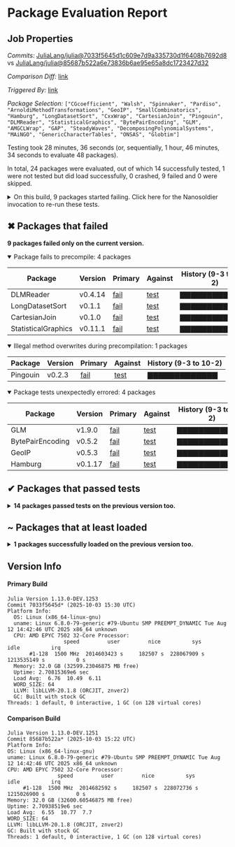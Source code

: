 # Package Evaluation Report

## Job Properties

*Commits:* [JuliaLang/julia@7033f5645d1c609e7d9a335730d1f6408b7692d8](https://github.com/JuliaLang/julia/commit/7033f5645d1c609e7d9a335730d1f6408b7692d8) vs [JuliaLang/julia@85687b522a6e73836b6ae95e65a8dc1723427d32](https://github.com/JuliaLang/julia/commit/85687b522a6e73836b6ae95e65a8dc1723427d32)

*Comparison Diff:* [link](https://github.com/JuliaLang/julia/compare/85687b522a6e73836b6ae95e65a8dc1723427d32...7033f5645d1c609e7d9a335730d1f6408b7692d8)

*Triggered By:* [link](https://github.com/JuliaLang/julia/pull/59697#issuecomment-3366223493)

*Package Selection:* `["CGcoefficient", "Walsh", "Spinnaker", "Pardiso", "ArnoldiMethodTransformations", "GeoIP", "SmallCombinatorics", "Hamburg", "LongDatasetSort", "CxxWrap", "CartesianJoin", "Pingouin", "DLMReader", "StatisticalGraphics", "BytePairEncoding", "GLM", "AMGCLWrap", "GAP", "SteadyWaves", "DecomposingPolynomialSystems", "MAiNGO", "GenericCharacterTables", "ONSAS", "Globtim"]`

Testing took 28 minutes, 36 seconds (or, sequentially, 1 hour, 46 minutes, 34 seconds to evaluate 48 packages).

In total, 24 packages were evaluated, out of which 14 successfully tested, 1 were not tested but did load successfully, 0 crashed, 9 failed and 0 were skipped.


<details><summary>On this build, 9 packages started failing. Click here for the Nanosoldier invocation to re-run these tests.</summary>
<p>

```
@nanosoldier `runtests(["GeoIP", "Hamburg", "LongDatasetSort", "CartesianJoin", "Pingouin", "DLMReader", "StatisticalGraphics", "BytePairEncoding", "GLM"])`
```

</p>
</details>


## ✖ Packages that failed

**9 packages failed only on the current version.**

<details open><summary>Package fails to precompile: 4 packages</summary>
<p>


| Package | Version | Primary | Against | History (9-3 to 10-2) |
| ------- | ------- | ------- | ------- | ------- |
| DLMReader | v0.4.14 | [fail](https://s3.amazonaws.com/julialang-reports/nanosoldier/pkgeval/by_hash/7033f56_vs_85687b5/DLMReader.primary.log) | [test](https://s3.amazonaws.com/julialang-reports/nanosoldier/pkgeval/by_hash/7033f56_vs_85687b5/DLMReader.against.log) | <span class="history">▇▇▇▇▇▇▇▇▇▇▇▇▇</span> |
| LongDatasetSort | v0.1.1 | [fail](https://s3.amazonaws.com/julialang-reports/nanosoldier/pkgeval/by_hash/7033f56_vs_85687b5/LongDatasetSort.primary.log) | [test](https://s3.amazonaws.com/julialang-reports/nanosoldier/pkgeval/by_hash/7033f56_vs_85687b5/LongDatasetSort.against.log) | <span class="history">▇▇▇▇▇▇▇▇▇▇▇▇▇</span> |
| CartesianJoin | v0.1.0 | [fail](https://s3.amazonaws.com/julialang-reports/nanosoldier/pkgeval/by_hash/7033f56_vs_85687b5/CartesianJoin.primary.log) | [test](https://s3.amazonaws.com/julialang-reports/nanosoldier/pkgeval/by_hash/7033f56_vs_85687b5/CartesianJoin.against.log) | <span class="history">▇▇▇▇▇▇▇▇▇▇▇▇▇</span> |
| StatisticalGraphics | v0.11.1 | [fail](https://s3.amazonaws.com/julialang-reports/nanosoldier/pkgeval/by_hash/7033f56_vs_85687b5/StatisticalGraphics.primary.log) | [test](https://s3.amazonaws.com/julialang-reports/nanosoldier/pkgeval/by_hash/7033f56_vs_85687b5/StatisticalGraphics.against.log) | <span class="history">▇▇▇▇▇▇▇▇▇▇▇▇▇</span> |

</p>
</details>

<details open><summary>Illegal method overwrites during precompilation: 1 packages</summary>
<p>


| Package | Version | Primary | Against | History (9-3 to 10-2) |
| ------- | ------- | ------- | ------- | ------- |
| Pingouin | v0.2.3 | [fail](https://s3.amazonaws.com/julialang-reports/nanosoldier/pkgeval/by_hash/7033f56_vs_85687b5/Pingouin.primary.log) | [test](https://s3.amazonaws.com/julialang-reports/nanosoldier/pkgeval/by_hash/7033f56_vs_85687b5/Pingouin.against.log) | <span class="history">▇▇▇▇▇▇▇▇▇▇▇▇▇</span> |

</p>
</details>

<details open><summary>Package tests unexpectedly errored: 4 packages</summary>
<p>


| Package | Version | Primary | Against | History (9-3 to 10-2) |
| ------- | ------- | ------- | ------- | ------- |
| GLM | v1.9.0 | [fail](https://s3.amazonaws.com/julialang-reports/nanosoldier/pkgeval/by_hash/7033f56_vs_85687b5/GLM.primary.log) | [test](https://s3.amazonaws.com/julialang-reports/nanosoldier/pkgeval/by_hash/7033f56_vs_85687b5/GLM.against.log) | <span class="history">▇▇▇▇▇▇▇▇▇▇▇▇▇</span> |
| BytePairEncoding | v0.5.2 | [fail](https://s3.amazonaws.com/julialang-reports/nanosoldier/pkgeval/by_hash/7033f56_vs_85687b5/BytePairEncoding.primary.log) | [test](https://s3.amazonaws.com/julialang-reports/nanosoldier/pkgeval/by_hash/7033f56_vs_85687b5/BytePairEncoding.against.log) | <span class="history">▇▇▇▇▇▇▇▇▇▇▇▇▇</span> |
| GeoIP | v0.5.3 | [fail](https://s3.amazonaws.com/julialang-reports/nanosoldier/pkgeval/by_hash/7033f56_vs_85687b5/GeoIP.primary.log) | [test](https://s3.amazonaws.com/julialang-reports/nanosoldier/pkgeval/by_hash/7033f56_vs_85687b5/GeoIP.against.log) | <span class="history">▇▇▇▇▇▇▇▇▇▇▇▇▇</span> |
| Hamburg | v0.1.17 | [fail](https://s3.amazonaws.com/julialang-reports/nanosoldier/pkgeval/by_hash/7033f56_vs_85687b5/Hamburg.primary.log) | [test](https://s3.amazonaws.com/julialang-reports/nanosoldier/pkgeval/by_hash/7033f56_vs_85687b5/Hamburg.against.log) | <span class="history">▇▇▇▇▇▇▇▇▇▇▇▇▇</span> |

</p>
</details>



## ✔ Packages that passed tests

<details><summary><strong>14 packages passed tests on the previous version too.</strong></summary>
<p>

<details open><summary>Other: 14 packages</summary>
<p>


| Package | History (9-3 to 10-2) |
| ------- | ------- |
| [CxxWrap v0.17.3](https://s3.amazonaws.com/julialang-reports/nanosoldier/pkgeval/by_hash/7033f56_vs_85687b5/CxxWrap.primary.log) | <span class="history">▇▇▇▇▇▇▇▇▇▇▇▇▇</span> |
| [AMGCLWrap v2.1.0](https://s3.amazonaws.com/julialang-reports/nanosoldier/pkgeval/by_hash/7033f56_vs_85687b5/AMGCLWrap.primary.log) | <span class="history">▇▇▇▇▇▇▇▇▇▇▇▇▇</span> |
| [Pardiso v1.1.0](https://s3.amazonaws.com/julialang-reports/nanosoldier/pkgeval/by_hash/7033f56_vs_85687b5/Pardiso.primary.log) | <span class="history">▇▇▇▇▇▇▇▇▇▇▇▇▇</span> |
| [GAP v0.15.3](https://s3.amazonaws.com/julialang-reports/nanosoldier/pkgeval/by_hash/7033f56_vs_85687b5/GAP.primary.log) | <span class="history">▇▇▇▇▇▇▇▇▇▇▇▇▇</span> |
| [Spinnaker v1.2.0](https://s3.amazonaws.com/julialang-reports/nanosoldier/pkgeval/by_hash/7033f56_vs_85687b5/Spinnaker.primary.log) | <span class="history">▇▇▇▇▇▇▇▇▇▇▇▇▇</span> |
| [ArnoldiMethodTransformations v0.1.3](https://s3.amazonaws.com/julialang-reports/nanosoldier/pkgeval/by_hash/7033f56_vs_85687b5/ArnoldiMethodTransformations.primary.log) | <span class="history">▇▇▇▇▇▇▇▇▇▇▇▇▇</span> |
| [CGcoefficient v0.3.3](https://s3.amazonaws.com/julialang-reports/nanosoldier/pkgeval/by_hash/7033f56_vs_85687b5/CGcoefficient.primary.log) | <span class="history">▇▇▇▇▇▇▇▇▇▇▇▇▇</span> |
| [Walsh v0.1.0](https://s3.amazonaws.com/julialang-reports/nanosoldier/pkgeval/by_hash/7033f56_vs_85687b5/Walsh.primary.log) | <span class="history">▇▇▇▇▇▇▇▇▇▇▇▇▇</span> |
| [SmallCombinatorics v0.1.1](https://s3.amazonaws.com/julialang-reports/nanosoldier/pkgeval/by_hash/7033f56_vs_85687b5/SmallCombinatorics.primary.log) | <span class="history">▇▇▇▇▇▇▇▇▇▇▇▇▇</span> |
| [DecomposingPolynomialSystems v1.0.1](https://s3.amazonaws.com/julialang-reports/nanosoldier/pkgeval/by_hash/7033f56_vs_85687b5/DecomposingPolynomialSystems.primary.log) | <span class="history">▇▇▇▇▇▇▇▇▇▇▇▇▇</span> |
| [SteadyWaves v1.1.1](https://s3.amazonaws.com/julialang-reports/nanosoldier/pkgeval/by_hash/7033f56_vs_85687b5/SteadyWaves.primary.log) | <span class="history">▇▇▇▇▇▇▇▇▇▇▇▇▇</span> |
| [Globtim v0.1.3](https://s3.amazonaws.com/julialang-reports/nanosoldier/pkgeval/by_hash/7033f56_vs_85687b5/Globtim.primary.log) | <span class="history">▇▇▇▇▇▇▇▇▇▇▇▇▇</span> |
| [MAiNGO v0.2.2](https://s3.amazonaws.com/julialang-reports/nanosoldier/pkgeval/by_hash/7033f56_vs_85687b5/MAiNGO.primary.log) | <span class="history">▇▇▇▇▇▇▇▇▇▇▇▇▇</span> |
| [GenericCharacterTables v0.6.0](https://s3.amazonaws.com/julialang-reports/nanosoldier/pkgeval/by_hash/7033f56_vs_85687b5/GenericCharacterTables.primary.log) | <span class="history">▇▇▇▇▇▇▇▇▇▇▇▇▇</span> |

</p>
</details>


</p>
</details>


## ~ Packages that at least loaded

<details><summary><strong>1 packages successfully loaded on the previous version too.</strong></summary>
<p>

<details open><summary>Other: 1 packages</summary>
<p>


| Package | History (9-3 to 10-2) |
| ------- | ------- |
| [ONSAS v0.4.6](https://s3.amazonaws.com/julialang-reports/nanosoldier/pkgeval/by_hash/7033f56_vs_85687b5/ONSAS.primary.log) | <span class="history">▅▅▅▅▅▅▅▅▅▅▅▅▅</span> |

</p>
</details>


</p>
</details>


## Version Info

#### Primary Build

```
Julia Version 1.13.0-DEV.1253
Commit 7033f5645d* (2025-10-03 15:30 UTC)
Platform Info:
  OS: Linux (x86_64-linux-gnu)
  uname: Linux 6.8.0-79-generic #79-Ubuntu SMP PREEMPT_DYNAMIC Tue Aug 12 14:42:46 UTC 2025 x86_64 unknown
  CPU: AMD EPYC 7502 32-Core Processor: 
                  speed         user         nice          sys         idle          irq
       #1-128  1500 MHz  2014603423 s     182507 s  228067909 s  1213535149 s          0 s
  Memory: 32.0 GB (32599.23046875 MB free)
  Uptime: 2.70815369e6 sec
  Load Avg:  6.76  10.49  6.11
  WORD_SIZE: 64
  LLVM: libLLVM-20.1.8 (ORCJIT, znver2)
  GC: Built with stock GC
Threads: 1 default, 0 interactive, 1 GC (on 128 virtual cores)

```

  #### Comparison Build

  ```
Julia Version 1.13.0-DEV.1251
Commit 85687b522a* (2025-10-03 15:22 UTC)
Platform Info:
  OS: Linux (x86_64-linux-gnu)
  uname: Linux 6.8.0-79-generic #79-Ubuntu SMP PREEMPT_DYNAMIC Tue Aug 12 14:42:46 UTC 2025 x86_64 unknown
  CPU: AMD EPYC 7502 32-Core Processor: 
                  speed         user         nice          sys         idle          irq
       #1-128  1500 MHz  2014682592 s     182507 s  228072736 s  1215026900 s          0 s
  Memory: 32.0 GB (32600.60546875 MB free)
  Uptime: 2.70938519e6 sec
  Load Avg:  6.55  10.77  7.7
  WORD_SIZE: 64
  LLVM: libLLVM-20.1.8 (ORCJIT, znver2)
  GC: Built with stock GC
Threads: 1 default, 0 interactive, 1 GC (on 128 virtual cores)

  ```
  <!-- Generated on 2025-10-03T12:50:47.917 -->
